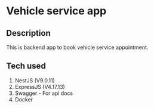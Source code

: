 # Vehicle service app

## Description

This is backend app to book vehicle service appointment.

## Tech used

1. NestJS (V9.0.11)
2. ExpressJS (V4.17.13)
3. Swagger - For api docs
4. Docker
